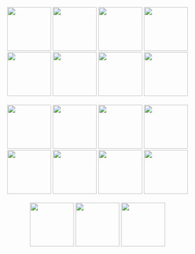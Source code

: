<p align="center">
  <img src="https://spy-family.net/assets/img/special/loid/01.png", width="100">
  <img src="https://spy-family.net/assets/img/special/loid/02.png", width="100">
  <img src="https://spy-family.net/assets/img/special/loid/03.png", width="100">
  <img src="https://spy-family.net/assets/img/special/loid/04.png", width="100">
  <img src="https://spy-family.net/assets/img/special/loid/05.png", width="100">
  <img src="https://spy-family.net/assets/img/special/loid/06.png", width="100">
  <img src="https://spy-family.net/assets/img/special/loid/07.png", width="100">
  <img src="https://spy-family.net/assets/img/special/loid/08.png", width="100"><br><br>
  <img src="https://spy-family.net/assets/img/special/loid/09.png", width="100">
  <img src="https://spy-family.net/assets/img/special/loid/10.png", width="100">
  <img src="https://spy-family.net/assets/img/special/loid/11.png", width="100">
  <img src="https://spy-family.net/assets/img/special/loid/12.png", width="100">
  <img src="https://spy-family.net/assets/img/special/loid/13.png", width="100">
  <img src="https://spy-family.net/assets/img/special/loid/14.png", width="100">
  <img src="https://spy-family.net/assets/img/special/loid/15.png", width="100">
  <img src="https://spy-family.net/assets/img/special/loid/16.png", width="100"><br><br>
  <img src="https://spy-family.net/assets/img/special/loid/17.png", width="100">
  <img src="https://spy-family.net/assets/img/special/loid/18.png", width="100">
  <img src="https://spy-family.net/assets/img/special/loid/19.png", width="100">
<!--   <img src="https://spy-family.net/assets/img/special/loid/20.png", width="100">
  <img src="https://spy-family.net/assets/img/special/loid/21.png", width="100">
  <img src="https://spy-family.net/assets/img/special/loid/22.png", width="100">
  <img src="https://spy-family.net/assets/img/special/loid/23.png", width="100">
  <img src="https://spy-family.net/assets/img/special/loid/24.png", width="100"><br><br>
  <img src="https://spy-family.net/assets/img/special/loid/25.png", width="100">
  <img src="https://spy-family.net/assets/img/special/loid/26.png", width="100">
  <img src="https://spy-family.net/assets/img/special/loid/27.png", width="100">
  <img src="https://spy-family.net/assets/img/special/loid/28.png", width="100">
  <img src="https://spy-family.net/assets/img/special/loid/29.png", width="100">
  <img src="https://spy-family.net/assets/img/special/loid/30.png", width="100">
  <img src="https://spy-family.net/assets/img/special/loid/31.png", width="100">
  <img src="https://spy-family.net/assets/img/special/loid/32.png", width="100"><br><br>
  <img src="https://spy-family.net/assets/img/special/loid/33.png", width="100">
  <img src="https://spy-family.net/assets/img/special/loid/34.png", width="100">
  <img src="https://spy-family.net/assets/img/special/loid/35.png", width="100">
  <img src="https://spy-family.net/assets/img/special/loid/36.png", width="100">
  <img src="https://spy-family.net/assets/img/special/loid/37.png", width="100">
  <img src="https://spy-family.net/assets/img/special/loid/38.png", width="100">
  <img src="https://spy-family.net/assets/img/special/loid/39.png", width="100">
  <img src="https://spy-family.net/assets/img/special/loid/40.png", width="100"><br><br> -->
</p>


